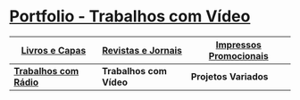 # <ins>Portfolio - Trabalhos com Vídeo</ins>

| [**Livros e Capas**](/livros-capas/livros-capas.md) | [**Revistas e Jornais**](/revistas-jornais/revistas-jornais.md) | [**Impressos Promocionais**](/impressos-promocionais/impressos-promocionais.md) |
| -------------- | ------------------ | ---------------------- |
| [**Trabalhos com Rádio**](/trabalhos-radio/trabalhos-radio.md) | **Trabalhos com Vídeo** | **Projetos Variados** |